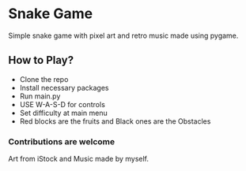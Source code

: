 # Snake Game
Simple snake game with pixel art and retro music made using pygame.

## How to Play?
- Clone the repo
- Install necessary packages
- Run main.py
- USE W-A-S-D for controls
- Set difficulty at main menu
- Red blocks are the fruits and Black ones are the Obstacles

### Contributions are welcome
Art from iStock and Music made by myself.